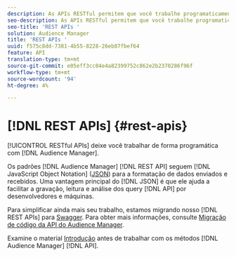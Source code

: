 ```yaml
---
description: As APIs RESTful permitem que você trabalhe programaticamente com o Audience Manager.
seo-description: As APIs RESTful permitem que você trabalhe programaticamente com o Audience Manager.
seo-title: 'REST APIs '
solution: Audience Manager
title: 'REST APIs '
uuid: f575c8dd-7381-4b55-8228-26eb87fbef64
feature: API
translation-type: tm+mt
source-git-commit: e05eff3cc04e4a82399752c862e2b2370286f96f
workflow-type: tm+mt
source-wordcount: '94'
ht-degree: 4%

---
```



# [!DNL REST APIs] {#rest-apis}

[!UICONTROL RESTful APIs] deixe você trabalhar de forma programática com  [!DNL Audience Manager].

Os padrões [!DNL Audience Manager] [!DNL REST API] seguem [!DNL JavaScript Object Notation] ([JSON](https://www.json.org/)) para a formatação de dados enviados e recebidos. Uma vantagem principal do [!DNL JSON] é que ele ajuda a facilitar a gravação, leitura e análise dos query [!DNL API] por desenvolvedores e máquinas.

Para simplificar ainda mais seu trabalho, estamos migrando nosso [!DNL REST APIs] para [Swagger](https://swagger.io/solutions/api-documentation/). Para obter mais informações, consulte [Migração de código da API do Audience Manager](/help/using/api/api-swagger-migration.md).

Examine o material [Introdução](../../api/rest-api-main/aam-api-getting-started.md#getting-started-with-rest-apis) antes de trabalhar com os métodos [!DNL Audience Manager] [!DNL API].
